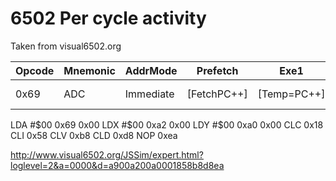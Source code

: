 # 6502 Per cycle activity

Taken from visual6502.org

|Opcode|Mnemonic|AddrMode|Prefetch|Exe1|Exe2|Exe3|Exe4|Exe5|Exe6|Exe7|link|
|---|---|---|---|---|---|---|---|---|---|---|---|
|0x69|ADC|Immediate|[FetchPC++]|[Temp=PC++]|[[FetchPC++][Acc+=Temp]||||||http://www.visual6502.org/JSSim/expert.html?loglevel=2&a=0000&d=ea6901ea00|

LDA #$00	0x69 0x00
LDX #$00	0xa2 0x00
LDY #$00	0xa0 0x00
CLC			0x18
CLI			0x58
CLV			0xb8
CLD			0xd8
NOP			0xea

http://www.visual6502.org/JSSim/expert.html?loglevel=2&a=0000&d=a900a200a0001858b8d8ea